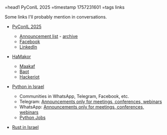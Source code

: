 =head1 PyConIL 2025
=timestamp 1757231601
=tags links

Some links I'll probably mention in conversations.

* [PyConIL 2025](https://pycon.org.il/2025/)
    * [Announcement list](https://lists.hamakor.org.il/postorius/lists/news.pycon.org.il/)  - [archive](https://lists.hamakor.org.il/hyperkitty/list/news@pycon.org.il/)
    * [Facebook](https://www.facebook.com/pyconisrael/)
    * [LinkedIn](https://www.linkedin.com/company/pycon-israel/)

* [HaMakor](https://hamakor.org.il/)
    * [Maakaf](https://maakaf.com/)
    * [Baot](https://www.baot.org/)
    * [Hackeriot](https://www.hackeriot.org/)

* [Python in Israel](https://python.org.il/)
    * Communities in WhatsApp, Telegram, Facebook, etc.
    * Telegram: [Announcements only for meetings, conferences, webinars](https://t.me/PythonInIsrael)
    * WhatsApp: [Announcements only for meetings, conferences, webinars](https://chat.whatsapp.com/DdcVTh3fVa95AKfv9PHLOI)
    * [Python Jobs](https://www.linkedin.com/company/python-jobs-in-israel/)

* [Rust in Israel](https://rust.org.il/)

